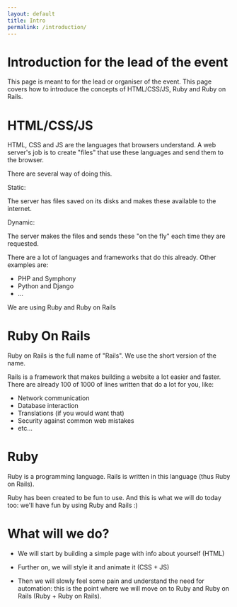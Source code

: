 ```yaml
---
layout: default
title: Intro
permalink: /introduction/
--- 
```


# Introduction for the lead of the event

This page is meant to for the lead or organiser of the event. This page covers how to introduce the concepts of HTML/CSS/JS, Ruby and Ruby on Rails.

# HTML/CSS/JS

HTML, CSS and JS are the languages that browsers understand. A web server's job is to create "files" that use these languages and send them to the browser.

There are several way of doing this.

Static:

The server has files saved on its disks and makes these available to the internet.

Dynamic:

The server makes the files and sends these "on the fly" each time they are requested.

There are a lot of languages and frameworks that do this already. Other examples are:

* PHP and Symphony
* Python and Django
* ...

We are using Ruby and Ruby on Rails

# Ruby On Rails

Ruby on Rails is the full name of "Rails". We use the short version of the name.

Rails is a framework that makes building a website a lot easier and faster. There are already 100 of 1000 of lines written that do a lot for you, like:

* Network communication
* Database interaction
* Translations (if you would want that)
* Security against common web mistakes
* etc...

# Ruby

Ruby is a programming language. Rails is written in this language (thus Ruby on Rails).

Ruby has been created to be fun to use. And this is what we will do today too: we'll have fun by using Ruby and Rails :)

# What will we do?

* We will start by building a simple page with info about yourself (HTML)

* Further on, we will style it and animate it (CSS + JS)

* Then we will slowly feel some pain and understand the need for automation: this is the point where we will move on to Ruby and Ruby on Rails (Ruby + Ruby on Rails).
